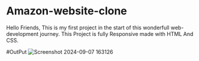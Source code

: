# Amazon-website-clone
Hello Friends, This is my first project in the start of this wonderfull web-development journey.
This Project is fully Responsive made with HTML And CSS.

#OutPut
![Screenshot 2024-09-07 163126](https://github.com/user-attachments/assets/100f98d9-b08c-4dfa-a4f1-75d8edeec5fb)


